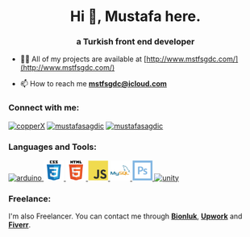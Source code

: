 <h1 align="center">Hi 👋, Mustafa here.</h1>  
<h3 align="center">a Turkish front end developer</h3>  
  
- 👨‍💻 All of my projects are available at [http://www.mstfsgdc.com/](http://www.mstfsgdc.com/)  
  
- 📫 How to reach me **mstfsgdc@icloud.com**  
  
<h3 align="left">Connect with me:</h3>  
<p align="left">  
<a href="https://www.twitch.tv/copperx" target="_blank"><img align="center" src="https://cdn.jsdelivr.net/npm/simple-icons@3.0.1/icons/twitch.svg" alt="copperX" height="30" width="40" /></a>  
<a href="https://dev.to/mustafasagdic" target="_blank"><img align="center" src="https://cdn.jsdelivr.net/npm/simple-icons@3.0.1/icons/dev-dot-to.svg" alt="mustafasagdic" height="30" width="40" /></a>  
<a href="https://linkedin.com/in/mustafasagdic" target="_blank"><img align="center" src="https://raw.githubusercontent.com/rahuldkjain/github-profile-readme-generator/master/src/images/icons/Social/linked-in-alt.svg" alt="mustafasagdic" height="30" width="40" /></a>  
</p>  
  
<h3 align="left">Languages and Tools:</h3>  
<p align="left"> <a href="https://www.arduino.cc/" target="_blank"> <img src="https://cdn.worldvectorlogo.com/logos/arduino-1.svg" alt="arduino" width="40" height="40"/> </a> <a href="https://www.w3schools.com/css/" target="_blank"> <img src="https://raw.githubusercontent.com/devicons/devicon/master/icons/css3/css3-original-wordmark.svg" alt="css3" width="40" height="40"/> </a> <a href="https://www.w3.org/html/" target="_blank"> <img src="https://raw.githubusercontent.com/devicons/devicon/master/icons/html5/html5-original-wordmark.svg" alt="html5" width="40" height="40"/> </a> <a href="https://developer.mozilla.org/en-US/docs/Web/JavaScript" target="_blank"> <img src="https://raw.githubusercontent.com/devicons/devicon/master/icons/javascript/javascript-original.svg" alt="javascript" width="40" height="40"/> </a> <a href="https://www.mysql.com/" target="_blank"> <img src="https://raw.githubusercontent.com/devicons/devicon/master/icons/mysql/mysql-original-wordmark.svg" alt="mysql" width="40" height="40"/> </a> <a href="https://www.photoshop.com/en" target="_blank"> <img src="https://raw.githubusercontent.com/devicons/devicon/master/icons/photoshop/photoshop-line.svg" alt="photoshop" width="40" height="40"/> </a> <a href="https://unity.com/" target="_blank"> <img src="https://www.vectorlogo.zone/logos/unity3d/unity3d-icon.svg" alt="unity" width="40" height="40"/> </a> </p>

<h3 align="left">Freelance:</h3>  
<p align="left">  
I'm also Freelancer. You can contact me through <b><a href="https://bionluk.com/mstfsgdc" target="_blank">Bionluk<a/></b>, <b><a href="https://www.upwork.com/freelancers/~01ba6c7e7b7726d9b1" target="_blank">Upwork<a/></b> and <b><a href="https://www.fiverr.com/ccopperr" target="_blank">Fiverr<a/></b>.
</p>  
